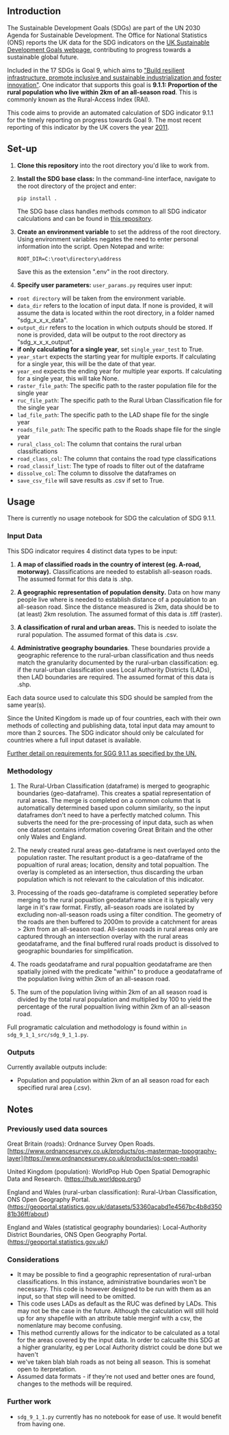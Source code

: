 ## Introduction

The Sustainable Development Goals (SDGs) are part of the UN 2030 Agenda for Sustainable Development. The Office for National Statistics (ONS) reports the UK data for the SDG indicators on the [UK Sustainable Development Goals webpage](https://sdgdata.gov.uk/), contributing to progress towards a sustainable global future. 

Included in the 17 SDGs is Goal 9, which aims to ["Build resilient infrastructure, promote inclusive and sustainable industrialization and foster innovation"](https://sdgs.un.org/goals/goal9). One indicator that supports this goal is **9.1.1: Proportion of the rural population who live within 2km of an all-season road**. This is commonly known as the Rural-Access Index (RAI). 

This code aims to provide an automated calculation of SDG indicator 9.1.1 for the timely reporting on progress towards Goal 9. The most recent reporting of this indicator by the UK covers the year [2011](https://sdgdata.gov.uk/9-1-1/).

## Set-up

1. **Clone this repository** into the root directory you'd like to work from. 

2. **Install the SDG base class:** In the command-line interface, navigate to the root directory of the project and enter:

    `pip install .`

   The SDG base class handles methods common to all SDG indicator calculations and can be found in [this repository](https://github.com/ONSgeo/sdg_base).

4. **Create an environment variable** to set the address of the root directory. Using environment variables negates the need to enter personal information into the script. Open Notepad and write:

    `ROOT_DIR=C:\root\directory\address`
    
    Save this as the extension ".env" in the root directory. 

5. **Specify user parameters:** `user_params.py` requires user input:

- `root directory` will be taken from the environment variable.
- `data_dir` refers to the location of input data. If none is provided, it will assume the data is located within the root directory, in a folder named "sdg_x_x_x_data".
- `output_dir` refers to the location in which outputs should be stored. If none is provided, data will be output to the root directory as "sdg_x_x_x_output".
- **if only calculating for a single year**, set `single_year_test` to True.
- `year_start` expects the starting year for multiple exports. If calculating for a single year, this will be the date of that year.
- `year_end` expects the ending year for multiple year exports. If calculating for a single year, this will take None.
- `raster_file_path`: The specific path to the raster population file for the single year
- `ruc_file_path`: The specific path to the Rural Urban Classification file for the single year
- `lad_file_path`: The specific path to the LAD shape file for the single year
- `roads_file_path`: The specific path to the Roads shape file for the single year
- `rural_class_col`: The column that contains the rural urban classifications
- `road_class_col`: The column that contains the road type classifications
- `road_classif_list`: The type of roads to filter out of the dataframe
- `dissolve_col`: The column to dissolve the dataframes on
- `save_csv_file` will save results as .csv if set to True.


## Usage      


There is currently no usage notebook for SDG the calculation of SDG 9.1.1.


### Input Data

This SDG indicator requires 4 distinct data types to be input: 

1. **A map of classified roads in the country of interest (eg. A-road, motorway).** Classifications are needed to establish all-season roads. The assumed format for this data is .shp. 

2. **A geographic representation of population density.** Data on how many people live where is needed to establish distance of a population to an all-season road. Since the distance measured is 2km, data should be to (at least) 2km resolution. The assumed format of this data is .tiff (raster).  

3. **A classification of rural and urban areas.** This is needed to isolate the rural population. The assumed format of this data is .csv.

4. **Administrative geography boundaries**. These boundaries provide a geographic reference to the rural-urban classification and thus needs match the granularity documented by the rural-urban classification: eg. if the rural-urban classification uses Local Authority Districts (LADs), then LAD boundaries are required. The assumed format of this data is .shp. 

Each data source used to calculate this SDG should be sampled from the same year(s).   

Since the United Kingdom is made up of four countries, each with their own methods of collecting and publishing data, total input data may amount to more than 2 sources. The SDG indicator should only be calculated for countries where a full input dataset is available. 

[Further detail on requirements for SGG 9.1.1 as specified by the UN.](https://unstats.un.org/sdgs/metadata/files/Metadata-09-01-01.pdf) 

### Methodology

1. The Rural-Urban Classification (dataframe) is merged to geographic boundaries (geo-dataframe). This creates a spatial representation of rural areas. The merge is completed on a common column that is automatically determined based upon column similarity, so the input dataframes don't need to have a perfectly matched column. This subverts the need for the pre-processing of input data, such as when one dataset contains information covering Great Britain and the other only Wales and England. 

2. The newly created rural areas geo-dataframe is next overlayed onto the population raster. The resultant product is a geo-dataframe of the popualtion of rural areas; location, density and total popualtion. The overlay is completed as an intersection, thus discarding the urban population which is not relevant to the calculation of this indicator. 

3. Processing of the roads geo-dataframe is completed seperatley before merging to the rural popualtion geodataframe since it is typically very large in it's raw format. Firstly, all-season roads are isolated by excluding non-all-season roads using a filter condition. The geometry of the roads are then buffered to 2000m to provide a catchment for areas > 2km from an all-season road. All-season roads in rural areas only are captured through an intersection overlay with the rural areas geodataframe, and the final buffered rural roads product is dissolved to geographic boundaries for simplification. 

4. The roads geodataframe and rural popualtion geodataframe are then spatially joined with the predicate "within" to produce a geodataframe of the population living within 2km of an all-season road.

5. The sum of the population living within 2km of an all season road is divided by the total rural population and multiplied by 100 to yield the percentage of the rural popualtion living within 2km of an all-season road.
     
Full programatic calculation and methodology is found within `in sdg_9_1_1_src/sdg_9_1_1.py`.  

### Outputs

Currently available outputs include:

- Population and population within 2km of an all season road for each specified rural area (.csv).


## Notes


### Previously used data sources
    
Great Britain (roads): Ordnance Survey Open Roads. 
[https://www.ordnancesurvey.co.uk/products/os-mastermap-topography-layer](https://www.ordnancesurvey.co.uk/products/os-open-roads)
    
United Kingdom (population): WorldPop Hub Open Spatial Demographic Data and Research.
(https://hub.worldpop.org/)
        
England and Wales (rural-urban classification): Rural-Urban Classification, ONS Open Geography Portal.  
(https://geoportal.statistics.gov.uk/datasets/53360acabd1e4567bc4b8d35081b36ff/about)
    
England and Wales (statistical geography boundaries): Local-Authority District Boundaries, ONS Open Geography Portal. 
(https://geoportal.statistics.gov.uk/) 


### Considerations

- It may be possible to find a geographic representation of rural-urban classifications. In this instance, administrative boundaries won't be necessary. This code is however designed to be run with them as an input, so that step will need to be omitted.
- This code uses LADs as default as the RUC was defined by LADs. This may not be the case in the future. Although the calculation will still hold up for any shapefile with an attribute table merginf with a csv, the nomenlature may become confusing.
- This method currently allows for the indicator to be calculated as a total for the areas covered by the input data. In order to calcualte this SDG at a higher granularity, eg per Local Authority district could be done but we haven't
- we've taken blah blah roads as not being all season. This is somehat open to iterpretation.
- Assumed data formats - if they're not used and better ones are found, changes to the methods will be required. 

### Further work 

- `sdg_9_1_1.py` currently has no notebook for ease of use. It would benefit from having one. 

